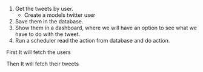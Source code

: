 1. Get the tweets by user.
   - Create a models twitter user
2. Save them in the database.
3. Show them in a dashboard, where we will have an option to see what we have to do with the tweet.
4. Run a scheduler read the action from database and do action.


First It will fetch the users

Then It will fetch their tweets